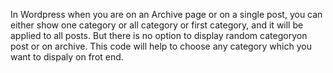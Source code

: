 In Wordpress when you are on an Archive page or on a  single post, you can either show one category or all category or first category, and it will be applied to all posts.
But there is no option to display random categoryon post or on archive.
This code will help to choose any category which you want to dispaly on frot end.

